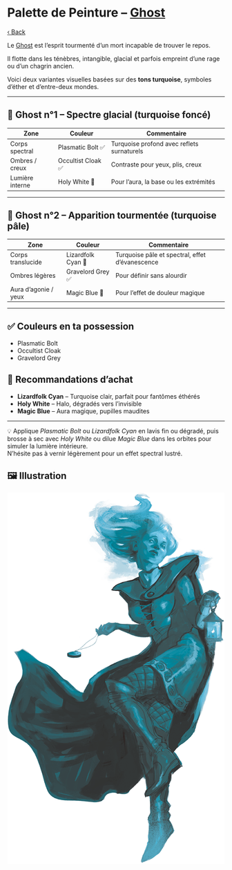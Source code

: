 # Palette de Peinture – [Ghost](https://www.dndbeyond.com/monsters/16871-ghost)

[‹ Back](../index.md)

Le [Ghost](https://www.dndbeyond.com/monsters/16871-ghost) est l’esprit tourmenté d’un mort incapable de trouver le repos.

Il flotte dans les ténèbres, intangible, glacial et parfois empreint d’une rage ou d’un chagrin ancien.

Voici deux variantes visuelles basées sur des **tons turquoise**, symboles d’éther et d’entre-deux mondes.

---

## 👻 Ghost n°1 – Spectre glacial (turquoise foncé)

| Zone            | Couleur            | Commentaire                                |
| --------------- | ------------------ | ------------------------------------------ |
| Corps spectral  | Plasmatic Bolt ✅  | Turquoise profond avec reflets surnaturels |
| Ombres / creux  | Occultist Cloak ✅ | Contraste pour yeux, plis, creux           |
| Lumière interne | Holy White 🛒      | Pour l’aura, la base ou les extrémités     |

---

## 👻 Ghost n°2 – Apparition tourmentée (turquoise pâle)

| Zone                 | Couleur            | Commentaire                                     |
| -------------------- | ------------------ | ----------------------------------------------- |
| Corps translucide    | Lizardfolk Cyan 🛒 | Turquoise pâle et spectral, effet d’évanescence |
| Ombres légères       | Gravelord Grey ✅  | Pour définir sans alourdir                      |
| Aura d’agonie / yeux | Magic Blue 🛒      | Pour l’effet de douleur magique                 |

---

## ✅ Couleurs en ta possession

- Plasmatic Bolt
- Occultist Cloak
- Gravelord Grey

## 🛒 Recommandations d’achat

- **Lizardfolk Cyan** – Turquoise clair, parfait pour fantômes éthérés
- **Holy White** – Halo, dégradés vers l’invisible
- **Magic Blue** – Aura magique, pupilles maudites

---

💡 Applique _Plasmatic Bolt_ ou _Lizardfolk Cyan_ en lavis fin ou dégradé, puis brosse à sec avec _Holy White_ ou dilue _Magic Blue_ dans les orbites pour simuler la lumière intérieure.  
N’hésite pas à vernir légèrement pour un effet spectral lustré.

## 🖼️ Illustration

![Illustration](ghost.png)
